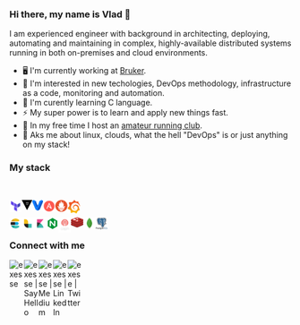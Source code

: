 ### Hi there, my name is Vlad 👋

I am experienced engineer with background in architecting, deploying, automating and maintaining in complex, 
highly-available distributed systems running in both on-premises and cloud environments. 

- 🖥️ I'm currently working at [Bruker](https://www.bruker.com). 
- 🔭 I'm interested in new techologies, DevOps methodology, infrastructure as a code, monitoring and automation.
- 🌱 I'm curently learning C language. 
- ⚡ My super power is to learn and apply new things fast. 
- 🎽 In my free time I host an [amateur running club](https://tenxfifty.com).
- 💬 Aks me about linux, clouds, what the hell "DevOps" is or just anything on my stack!


### My stack
[<img align="left" alt="" width="22px" src="https://img.icons8.com/color/64/000000/linux.png" />](https://www.linux.org)
[<img align="left" alt="" width="22px" src="https://img.icons8.com/color/48/000000/microsoft.png" />](https://www.microsoft.com/en-us/windows-server)
[<img align="left" alt="" width="22px" src="https://img.icons8.com/color/48/000000/google-cloud-platform.png" />](https://cloud.google.com)
[<img align="left" alt="" width="22px" src="https://img.icons8.com/color/48/000000/amazon-web-services.png" />](https://aws.amazon.com)
[<img align="left" alt="" width="22px" src="https://img.icons8.com/color/48/000000/azure-1.png" />](https://azure.com)
[<img align="left" alt="" width="22px" src="https://img.icons8.com/windows/32/000000/digital-ocean.png" />](https://www.digitalocean.com)
[<img align="left" alt="" width="22px" src="https://img.icons8.com/color/48/000000/python.png" />](https://www.python.org)
[<img align="left" alt="" width="22px" src="https://img.icons8.com/color/48/000000/golang.png" />](https://golang.org)
<br />


[<img align="left" alt="" width="22px" src="https://img.icons8.com/color/48/000000/kubernetes.png" />](https://kubernetes.io)
[<img align="left" alt="" width="22px" src="https://img.icons8.com/color/48/000000/docker.png" />](https://www.docker.com)
[<img align="left" alt="" width="22px" src="https://github.com/exesse/exesse/blob/main/icons/tf.png?raw=true" />](https://www.terraform.io)
[<img align="left" alt="" width="19px" src="https://raw.githubusercontent.com/exesse/exesse/main/icons/vault.svg" />](https://www.vaultproject.io)
[<img align="left" alt="" width="19px" src="https://raw.githubusercontent.com/exesse/exesse/main/icons/vagrant.svg" />](https://www.vagrantup.com)
[<img align="left" alt="" width="22px" src="https://raw.githubusercontent.com/exesse/exesse/main/icons/ansible.png" />](https://www.ansible.com)
[<img align="left" alt="" width="22px" src="https://raw.githubusercontent.com/exesse/exesse/main/icons/prometheus.png" />](https://prometheus.io)
[<img align="left" alt="" width="22px" src="https://raw.githubusercontent.com/exesse/exesse/main/icons/grafana.png" />](https://grafana.com)
<br />


[<img align="left" alt="" width="22px" src="https://raw.githubusercontent.com/exesse/exesse/main/icons/elk.svg" />](https://www.elastic.co)
[<img align="left" alt="" width="22px" src="https://raw.githubusercontent.com/exesse/exesse/main/icons/logstash.svg" />](https://www.elastic.co/logstash)
[<img align="left" alt="" width="22px" src="https://raw.githubusercontent.com/exesse/exesse/main/icons/kibana.svg" />](https://www.elastic.co/kibana)
[<img align="left" alt="" width="22px" src="https://raw.githubusercontent.com/exesse/exesse/main/icons/nginx.png" />](https://www.nginx.com)
[<img align="left" alt="" width="22px" src="https://raw.githubusercontent.com/exesse/exesse/main/icons/ceph.png" />](https://ceph.io)
[<img align="left" alt="" width="22px" src="https://raw.githubusercontent.com/exesse/exesse/main/icons/redis.svg" />](https://redis.io)
[<img align="left" alt="" width="22px" src="https://raw.githubusercontent.com/exesse/exesse/main/icons/mongodb.svg" />](https://www.mongodb.com)
[<img align="left" alt="" width="22px" src="https://raw.githubusercontent.com/exesse/exesse/main/icons/postgresql.svg" />](https://www.postgresql.org)
<br />


### Connect with me
[<img align="left" alt="exesse" width="26px" src="https://img.icons8.com/nolan/64/geography.png" />](http://exesse.org)
[<img align="left" alt="exesse | Say Hello" width="26px" src="https://img.icons8.com/nolan/64/gmail.png" />](mailto:hi@exesse.org)
[<img align="left" alt="exesse | Medium" width="26px" src="https://img.icons8.com/nolan/64/medium-new.png" />](https://medium.com/@exesse)
[<img align="left" alt="exesse | LinkedIn" width="26px" src="https://img.icons8.com/nolan/64/linkedin.png" />](https://www.linkedin.com/in/exesse/)
[<img align="left" alt="exese | Twitter" width="26px" src="https://img.icons8.com/nolan/64/twitter.png" />](https://twitter.com/exese)
